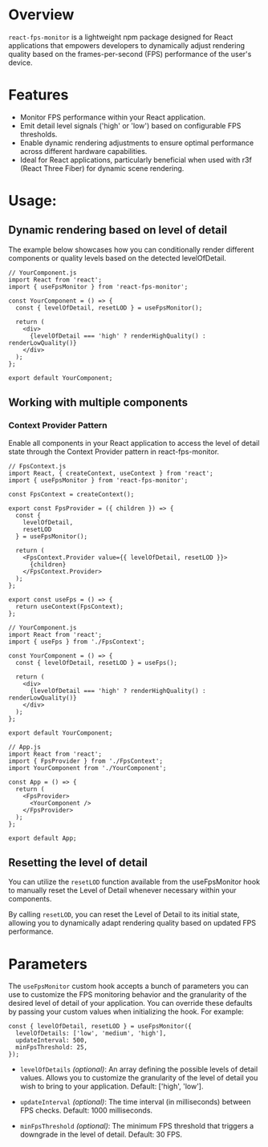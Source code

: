 # Overview
`react-fps-monitor` is a lightweight npm package designed for React applications that empowers developers to dynamically adjust rendering quality based on the frames-per-second (FPS) performance of the user's device.

# Features
- Monitor FPS performance within your React application.
- Emit detail level signals ('high' or 'low') based on configurable FPS thresholds.
- Enable dynamic rendering adjustments to ensure optimal performance across different hardware capabilities.
- Ideal for React applications, particularly beneficial when used with r3f (React Three Fiber) for dynamic scene rendering.

# Usage:

## Dynamic rendering based on level of detail

The example below showcases how you can conditionally render different components or quality levels based on the detected levelOfDetail.

```
// YourComponent.js
import React from 'react';
import { useFpsMonitor } from 'react-fps-monitor';

const YourComponent = () => {
  const { levelOfDetail, resetLOD } = useFpsMonitor();

  return (
    <div>
      {levelOfDetail === 'high' ? renderHighQuality() : renderLowQuality()}
    </div>
  );
};

export default YourComponent;
```

## Working with multiple components
### Context Provider Pattern
Enable all components in your React application to access the level of detail state through the Context Provider pattern in react-fps-monitor.

```
// FpsContext.js
import React, { createContext, useContext } from 'react';
import { useFpsMonitor } from 'react-fps-monitor';

const FpsContext = createContext();

export const FpsProvider = ({ children }) => {
  const {
    levelOfDetail,
    resetLOD
  } = useFpsMonitor();

  return (
    <FpsContext.Provider value={{ levelOfDetail, resetLOD }}>
      {children}
    </FpsContext.Provider>
  );
};

export const useFps = () => {
  return useContext(FpsContext);
};

// YourComponent.js
import React from 'react';
import { useFps } from './FpsContext';

const YourComponent = () => {
  const { levelOfDetail, resetLOD } = useFps();

  return (
    <div>
      {levelOfDetail === 'high' ? renderHighQuality() : renderLowQuality()}
    </div>
  );
};

export default YourComponent;

// App.js
import React from 'react';
import { FpsProvider } from './FpsContext';
import YourComponent from './YourComponent';

const App = () => {
  return (
    <FpsProvider>
      <YourComponent />
    </FpsProvider>
  );
};

export default App;
```

## Resetting the level of detail
You can utilize the `resetLOD` function available from the useFpsMonitor hook to manually reset the Level of Detail whenever necessary within your components.

By calling `resetLOD`, you can reset the Level of Detail to its initial state, allowing you to dynamically adapt rendering quality based on updated FPS performance.


# Parameters
The `useFpsMonitor` custom hook accepts a bunch of parameters you can use to customize the FPS monitoring behavior and the granularity of the desired level of detail of your application. You can override these defaults by passing your custom values when initializing the hook. For example:

```
const { levelOfDetail, resetLOD } = useFpsMonitor({
  levelOfDetails: ['low', 'medium', 'high'],
  updateInterval: 500,
  minFpsThreshold: 25,
});
```

- `levelOfDetails` *(optional)*: An array defining the possible levels of detail values. Allows you to customize the granularity of the level of detail you wish to bring to your application. Default: ['high', 'low'].

- `updateInterval` *(optional)*: The time interval (in milliseconds) between FPS checks. Default: 1000 milliseconds.

- `minFpsThreshold` *(optional)*: The minimum FPS threshold that triggers a downgrade in the level of detail. Default: 30 FPS.
